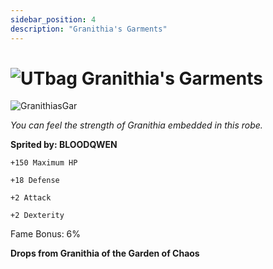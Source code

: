```yaml
---
sidebar_position: 4
description: "Granithia's Garments"
---
```



<Tabs>
  <TabItem value="Granithia's Garments" label="Granithia's Garments" default>

# ![UTbag](https://cdn.discordapp.com/attachments/1107378591026655272/1107460067399315627/adf.png) Granithia's Garments

![GranithiasGar](https://vwiki.valorserver.com/api/item/picture/granithia's%20garments)

<i>You can feel the strength of Granithia embedded in this robe.</i>

**Sprited by: BLOODQWEN**

    +150 Maximum HP
    
    +18 Defense
    
    +2 Attack
    
    +2 Dexterity
    
Fame Bonus: 6%

**Drops from Granithia of the Garden of Chaos**
